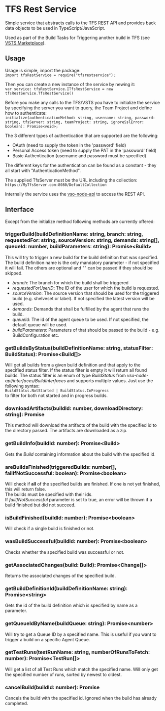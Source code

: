 # TFS Rest Service

Simple service that abstracts calls to the TFS REST API and provides back data objects to be used in TypeScript/JavaScript.

Used as part of the Build Tasks for Triggering another build in TFS (see [VSTS Marketplace](https://marketplace.visualstudio.com/items?itemName=benjhuser.tfs-extensions-build-tasks)).  

## Usage
Usage is simple, import the package:  
`import tfsRestService = require("tfsrestservice");`  

Then you can create a new instance of the service by newing it:  
`var service: tfsRestService.ITfsRestService = new tfsRestService.TfsRestService()`  

Before you make any calls to the TFS/VSTS you have to initialize the service by specifying the server you want to query, the Team Project and define how to authenticate:  
`initialize(authenticationMethod: string, username: string, password: string, tfsServer: string, teamProject: string, ignoreSslError: boolean): Promise<void>;`  

The 3 different types of authentication that are supported are the following:  
- OAuth (need to supply the token in the 'password' field)  
- Personal Access token (need to supply the PAT in the 'password' field)  
- Basic Authentication (username and password must be specified)

The different keys for the authentication can be found as a constant - they all start with "AuthenticationMethod".

The supplied TfsServer must be the URL including the collection:  
`https://MyTfsServer.com:8080/DefaultCollection`

Internally the service uses the [vso-node-api](https://github.com/Microsoft/vsts-node-api) to access the REST API.

## Interface
Except from the initialize method following methods are currently offered:

### triggerBuild(buildDefinitionName: string, branch: string, requestedFor: string, sourceVersion: string, demands: string[], queueId: number, buildParameters: string): Promise<Build\>
This will try to trigger a new build for the build definition that was specified.  
The build definition name is the only mandatory parameter - if not specified it will fail. The others are optional and "" can be passed if they should be skipped.  
- *branch*: The branch for which the build shall be triggered  
- *requestedForUserID*: The ID of the user for which the build is requested.    
-  *sourceVersion*: The source version that should be used for the triggered build (e.g. shelveset or label). If not specified the latest version will be used.  
-  *demands*: Demands that shall be fulfilled by the agent that runs the build.    
-  *queueId*: The id of the agent queue to be used. If not specified, the default queue will be used.  
-  *buildParameters*: Parameters of that should be passed to the build - e.g. BuildConfiguration etc.

### getBuildsByStatus(buildDefinitionName: string, statusFilter: BuildStatus): Promise<Build[]>
Will get all builds from a given build definition and that apply to the specified status filter. If the status filter is empty it will return all found builds. The status filter is an enum of type *BuildStatus* from *vso-node-api/interfaces/BuildInterfaces* and supports multiple values. Just use the following syntax:  
`BuildStatus.NotStarted | BuildStatus.InProgress`  
to filter for both not started and in progress builds.

### downloadArtifacts(buildId: number, downloadDirectory: string): Promise<void>
This method will download the artifacts of the build with the specified id to the directory passed. The artifacts are downloaded as a zip.

### getBuildInfo(buildId: number): Promise<Build\>
Gets the *Build* containing information about the build with the specified id.  

### areBuildsFinished(triggeredBuilds: number[], failIfNotSuccessful: boolean): Promise<boolean\>
Will check if **all** of the specified builds are finished. If one is not yet finished, this will return false.  
The builds must be specified with their ids.  
If *failIfNotSuccessful* parameter is set to true, an error will be thrown if a build finished but did not succeed.

### isBuildFinished(buildId: number): Promise<boolean\>
Will check if a single build is finished or not.

### wasBuildSuccessful(buildId: number): Promise<boolean\>
Checks whether the specified build was successful or not.

### getAssociatedChanges(build: Build): Promise<Change[]\>
Returns the associated changes of the specified build.

### getBuildDefinitionId(buildDefinitionName: string): Promise<string\>
Gets the id of the build definition which is specified by name as a parameter.

### getQueueIdByName(buildQueue: string): Promise<number\>
Will try to get a Queue ID by a specified name. This is useful if you want to trigger a build on a specific Agent Queue.

### getTestRuns(testRunName: string, numberOfRunsToFetch: number): Promise<TestRun[]\>
Will get a list of all Test Runs which match the specified name. Will only get the specified number of runs, sorted by newest to oldest.  

### cancelBuild(buildId: number): Promise<void>
Cancels the build with the specified id. Ignored when the build has already completed.